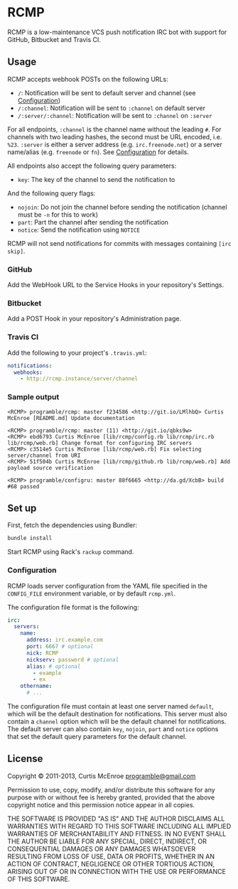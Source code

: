 # RCMP

RCMP is a low-maintenance VCS push notification IRC bot with support for
GitHub, Bitbucket and Travis CI.

## Usage

RCMP accepts webhook POSTs on the following URLs:

 * `/`: Notification will be sent to default server and channel (see
   [Configuration](#configuration))
 * `/:channel`: Notification will be sent to `:channel` on default
   server
 * `/:server/:channel`: Notification will be sent to `:channel` on
   `:server`

For all endpoints, `:channel` is the channel name without the leading
`#`. For channels with two leading hashes, the second must be URL
encoded, i.e. `%23`. `:server` is either a server address (e.g.
`irc.freenode.net`) or a server name/alias (e.g. `freenode` or `fn`).
See [Configuration](#configuration) for details.

All endpoints also accept the following query parameters:

 * `key`: The key of the channel to send the notification to

And the following query flags:

 * `nojoin`: Do not join the channel before sending the notification
   (channel must be `-n` for this to work)
 * `part`: Part the channel after sending the notification
 * `notice`: Send the notification using `NOTICE`

RCMP will not send notifications for commits with messages containing
`[irc skip]`.

### GitHub

Add the WebHook URL to the Service Hooks in your repository's Settings.

### Bitbucket

Add a POST Hook in your repository's Administration page.

### Travis CI

Add the following to your project's `.travis.yml`:

```yaml
notifications:
  webhooks:
    - http://rcmp.instance/server/channel
```

### Sample output

```irc
<RCMP> programble/rcmp: master f234586 <http://git.io/LMlhbQ> Curtis McEnroe [README.md] Update documentation
```

```irc
<RCMP> programble/rcmp: master (11) <http://git.io/qbks9w>
<RCMP> ebd6793 Curtis McEnroe [lib/rcmp/config.rb lib/rcmp/irc.rb lib/rcmp/web.rb] Change format for configuring IRC servers
<RCMP> c3514e5 Curtis McEnroe [lib/rcmp/web.rb] Fix selecting server/channel from URI
<RCMP> 51f504b Curtis McEnroe [lib/rcmp/github.rb lib/rcmp/web.rb] Add payload source verification
```

```irc
<RCMP> programble/configru: master 88f6665 <http://da.gd/XcbB> build #68 passed
```

## Set up

First, fetch the dependencies using Bundler:

```sh
bundle install
```

Start RCMP using Rack's `rackup` command.

### Configuration

RCMP loads server configuration from the YAML file specified in the
`CONFIG_FILE` environment variable, or by default `rcmp.yml`.

The configuration file format is the following:

```yaml
irc:
  servers:
    name:
      address: irc.example.com
      port: 6667 # optional
      nick: RCMP
      nickserv: password # optional
      alias: # optional
        - example
        - ex
    othername:
      # ...
```

The configuration file must contain at least one server named `default`,
which will be the default destination for notifications. This server
must also contain a `channel` option which will be the default channel for
notifications. The default server can also contain `key`, `nojoin`, `part` and
`notice` options that set the default query parameters for the default
channel.

## License

Copyright © 2011-2013, Curtis McEnroe <programble@gmail.com>

Permission to use, copy, modify, and/or distribute this software for any
purpose with or without fee is hereby granted, provided that the above
copyright notice and this permission notice appear in all copies.

THE SOFTWARE IS PROVIDED "AS IS" AND THE AUTHOR DISCLAIMS ALL WARRANTIES
WITH REGARD TO THIS SOFTWARE INCLUDING ALL IMPLIED WARRANTIES OF
MERCHANTABILITY AND FITNESS. IN NO EVENT SHALL THE AUTHOR BE LIABLE FOR
ANY SPECIAL, DIRECT, INDIRECT, OR CONSEQUENTIAL DAMAGES OR ANY DAMAGES
WHATSOEVER RESULTING FROM LOSS OF USE, DATA OR PROFITS, WHETHER IN AN
ACTION OF CONTRACT, NEGLIGENCE OR OTHER TORTIOUS ACTION, ARISING OUT OF
OR IN CONNECTION WITH THE USE OR PERFORMANCE OF THIS SOFTWARE.
